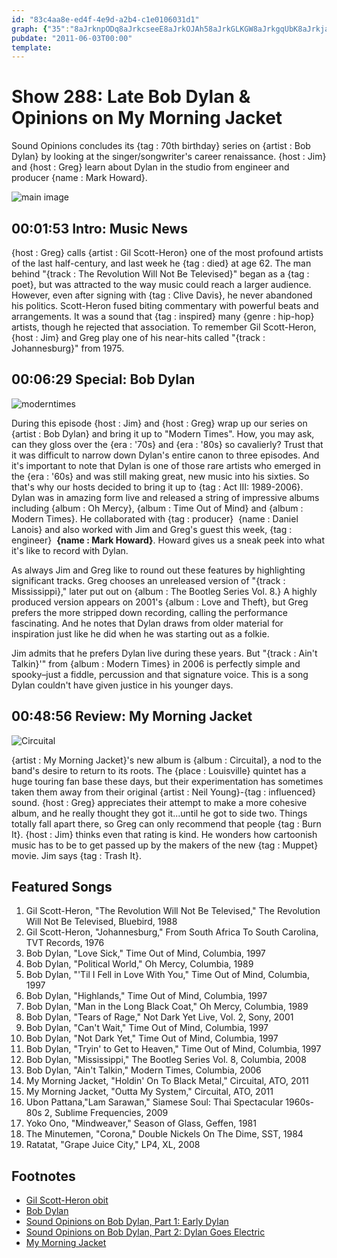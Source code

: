 ```yaml
---
id: "83c4aa8e-ed4f-4e9d-a2b4-c1e0106031d1"
graph: {"35":"8aJrknpODq8aJrkcseeE8aJrkOJAh58aJrkGLKGW8aJrkgqUbK8aJrkjaxol5FueocseeE","AT":"ZgrBDozT8DWXY94ozT8DozT8Duv0yAFfsviozT8DTslMVozT8DmWPwXozT8DozT8DvzdkWTslMVWXY94WXY94uv0yAFfsviTvQ263koZSWXY94ZgrBDeFABrrp9qevzdkWmWPwXrp9qe","29K":"L2scpSmgQML2scpOT6vAL2scpQL4PeBQsAMQL4PeQL4PegMit6SmgQMk2OMvBHm1GgMit6BQsAMX6cfd"}
pubdate: "2011-06-03T00:00"
template: 
---
```






# Show 288: Late Bob Dylan & Opinions on My Morning Jacket

Sound Opinions concludes its {tag : 70th birthday} series on {artist : Bob Dylan} by looking at the singer/songwriter's career renaissance. {host : Jim} and {host : Greg} learn about Dylan in the studio from engineer and producer {name : Mark Howard}.

![main image](https://static.soundopinions.org/images/2011/moderndylan.jpg)



## 00:01:53 Intro: Music News

{host : Greg} calls {artist : Gil Scott-Heron} one of the most profound artists of the last half-century, and last week he {tag : died} at age 62. The man behind "{track : The Revolution Will Not Be Televised}" began as a {tag : poet}, but was attracted to the way music could reach a larger audience. However, even after signing with {tag : Clive Davis}, he never abandoned his politics. Scott-Heron fused biting commentary with powerful beats and arrangements. It was a sound that {tag : inspired} many {genre : hip-hop} artists, though he rejected that association. To remember Gil Scott-Heron, {host : Jim} and Greg play one of his near-hits called "{track : Johannesburg}" from 1975.



## 00:06:29 Special: Bob Dylan

![moderntimes](https://static.soundopinions.org/assets/288/AT0.jpg)

During this episode {host : Jim} and {host : Greg} wrap up our series on {artist : Bob Dylan} and bring it up to "Modern Times". How, you may ask, can they gloss over the {era : '70s} and {era : '80s} so cavalierly? Trust that it was difficult to narrow down Dylan's entire canon to three episodes. And it's important to note that Dylan is one of those rare artists who emerged in the {era : '60s} and was still making great, new music into his sixties. So that's why our hosts decided to bring it up to {tag : Act III: 1989-2006}. Dylan was in amazing form live and released a string of impressive albums including {album : Oh Mercy}, {album : Time Out of Mind} and {album : Modern Times}. He collaborated with {tag : producer}  {name : Daniel Lanois} and also worked with Jim and Greg's guest this week, {tag : engineer}  **{name : Mark Howard}**. Howard gives us a sneak peek into what it's like to record with Dylan.

As always Jim and Greg like to round out these features by highlighting significant tracks. Greg chooses an unreleased version of "{track : Mississippi}," later put out on {album : The Bootleg Series Vol. 8.} A highly produced version appears on 2001's {album : Love and Theft}, but Greg prefers the more stripped down recording, calling the performance fascinating. And he notes that Dylan draws from older material for inspiration just like he did when he was starting out as a folkie.

Jim admits that he prefers Dylan live during these years. But "{track : Ain't Talkin}'" from {album : Modern Times} in 2006 is perfectly simple and spooky–just a fiddle, percussion and that signature voice. This is a song Dylan couldn't have given justice in his younger days.



## 00:48:56 Review: My Morning Jacket

![Circuital](https://static.soundopinions.org/assets/288/29K0.jpg)

{artist : My Morning Jacket}'s new album is {album : Circuital}, a nod to the band's desire to return to its roots. The {place : Louisville} quintet has a huge touring fan base these days, but their experimentation has sometimes taken them away from their original {artist : Neil Young}-{tag : influenced} sound. {host : Greg} appreciates their attempt to make a more cohesive album, and he really thought they got it...until he got to side two. Things totally fall apart there, so Greg can only recommend that people {tag : Burn It}. {host : Jim} thinks even that rating is kind. He wonders how cartoonish music has to be to get passed up by the makers of the new {tag : Muppet} movie. Jim says {tag : Trash It}.



## Featured Songs

1. Gil Scott-Heron, "The Revolution Will Not Be Televised," The Revolution Will Not Be Televised, Bluebird, 1988
2. Gil Scott-Heron, "Johannesburg," From South Africa To South Carolina, TVT Records, 1976
3. Bob Dylan, "Love Sick," Time Out of Mind, Columbia, 1997
4. Bob Dylan, "Political World," Oh Mercy, Columbia, 1989
5. Bob Dylan, "'Til I Fell in Love With You," Time Out of Mind, Columbia, 1997
6. Bob Dylan, "Highlands," Time Out of Mind, Columbia, 1997
7. Bob Dylan, "Man in the Long Black Coat," Oh Mercy, Columbia, 1989
8. Bob Dylan, "Tears of Rage," Not Dark Yet Live, Vol. 2, Sony, 2001
9. Bob Dylan, "Can't Wait," Time Out of Mind, Columbia, 1997
10. Bob Dylan, "Not Dark Yet," Time Out of Mind, Columbia, 1997
11. Bob Dylan, "Tryin' to Get to Heaven," Time Out of Mind, Columbia, 1997
12. Bob Dylan, "Mississippi," The Bootleg Series Vol. 8, Columbia, 2008
13. Bob Dylan, "Ain't Talkin," Modern Times, Columbia, 2006
14. My Morning Jacket, "Holdin' On To Black Metal," Circuital, ATO, 2011
15. My Morning Jacket, "Outta My System," Circuital, ATO, 2011
16. Ubon Pattana,"Lam Sarawan," Siamese Soul: Thai Spectacular 1960s-80s 2, Sublime Frequencies, 2009
17. Yoko Ono, "Mindweaver," Season of Glass, Geffen, 1981
18. The Minutemen, "Corona," Double Nickels On The Dime, SST, 1984
19. Ratatat, "Grape Juice City," LP4, XL, 2008



## Footnotes

- [Gil Scott-Heron obit](http://www.nytimes.com/2011/05/29/arts/music/gil-scott-heron-voice-of-black-culture-dies-at-62.html)
- [Bob Dylan](http://www.bobdylan.com/us/home)
- [Sound Opinions on Bob Dylan, Part 1: Early Dylan](/show/279)
- [Sound Opinions on Bob Dylan, Part 2: Dylan Goes Electric](/show/283)
- [My Morning Jacket](http://www.mymorningjacket.com/)